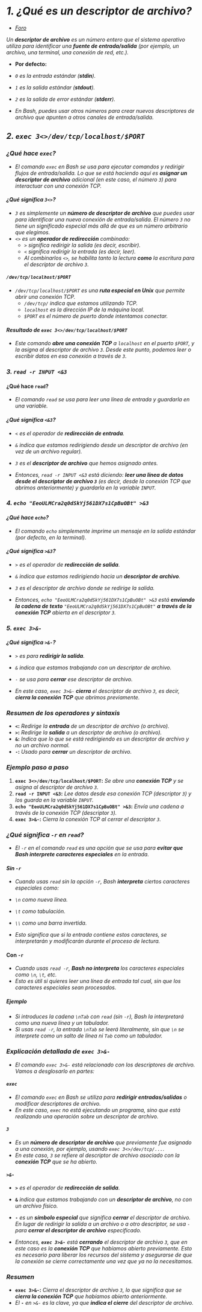<!-- Autor: Daniel Benjamin Perez Morales -->
<!-- GitHub: https://github.com/DanielPerezMoralesDev13 -->
<!-- Correo electrónico: danielperezdev@proton.me -->

# ***1. ¿Qué es un descriptor de archivo?***

- *[Foro](https://stackoverflow.com/questions/7082001/how-do-file-descriptors-work "https://stackoverflow.com/questions/7082001/how-do-file-descriptors-work")*

*Un **descriptor de archivo** es un número entero que el sistema operativo utiliza para identificar una **fuente de entrada/salida** (por ejemplo, un archivo, una terminal, una conexión de red, etc.).*

- **Por defecto:**

- *`0` es la entrada estándar (**stdin**).*
- *`1` es la salida estándar (**stdout**).*
- *`2` es la salida de error estándar (**stderr**).*

- *En Bash, puedes usar otros números para crear nuevos descriptores de archivo que apunten a otros canales de entrada/salida.*

## ***2. `exec 3<>/dev/tcp/localhost/$PORT`***

### ***¿Qué hace `exec`?***

- *El comando `exec` en Bash se usa para ejecutar comandos y redirigir flujos de entrada/salida. Lo que se está haciendo aquí es **asignar un descriptor de archivo** adicional (en este caso, el número `3`) para interactuar con una conexión TCP.*

#### ***¿Qué significa `3<>`?***

- *`3` es simplemente un **número de descriptor de archivo** que puedes usar para identificar una nueva conexión de entrada/salida. El número `3` no tiene un significado especial más allá de que es un número arbitrario que elegimos.*
- *`<>` es un **operador de redirección** combinado:*
  - *`>` significa redirigir la salida (es decir, escribir).*
  - *`<` significa redirigir la entrada (es decir, leer).*
  - *Al combinarlos `<>`, se habilita tanto la lectura **como** la escritura para el descriptor de archivo `3`.*

#### ***`/dev/tcp/localhost/$PORT`***

- *`/dev/tcp/localhost/$PORT` es una **ruta especial en Unix** que permite abrir una conexión TCP.*
  - *`/dev/tcp/` indica que estamos utilizando TCP.*
  - *`localhost` es la dirección IP de la máquina local.*
  - *`$PORT` es el número de puerto donde intentamos conectar.*

#### ***Resultado de `exec 3<>/dev/tcp/localhost/$PORT`***

- *Este comando **abre una conexión TCP** a `localhost` en el puerto `$PORT`, y la asigna al descriptor de archivo `3`. Desde este punto, podemos leer o escribir datos en esa conexión a través de `3`.*

### ***3. `read -r INPUT <&3`***

#### **¿Qué hace `read`?**

- *El comando `read` se usa para leer una línea de entrada y guardarla en una variable.*

#### ***¿Qué significa `<&3`?***

- *`<` es el operador de **redirección de entrada**.*
- *`&` indica que estamos redirigiendo desde un descriptor de archivo (en vez de un archivo regular).*
- *`3` es el **descriptor de archivo** que hemos asignado antes.*

- *Entonces, `read -r INPUT <&3` está diciendo: **leer una línea de datos desde el descriptor de archivo `3`** (es decir, desde la conexión TCP que abrimos anteriormente) y guardarla en la variable `INPUT`.*

### ***4. `echo "EeoULMCra2q0dSkYj561DX7s1CpBuOBt" >&3`***

#### ***¿Qué hace `echo`?***

- *El comando `echo` simplemente imprime un mensaje en la salida estándar (por defecto, en la terminal).*

#### ***¿Qué significa `>&3`?***

- *`>` es el operador de **redirección de salida**.*
- *`&` indica que estamos redirigiendo hacia un **descriptor de archivo**.*
- *`3` es el descriptor de archivo donde se redirige la salida.*

- *Entonces, `echo "EeoULMCra2q0dSkYj561DX7s1CpBuOBt" >&3` está **enviando la cadena de texto** `"EeoULMCra2q0dSkYj561DX7s1CpBuOBt"` **a través de la conexión TCP** abierta en el descriptor `3`.*

### ***5. `exec 3>&-`***

#### ***¿Qué significa `>&-`?***

- *`>` es para **redirigir la salida**.*
- *`&` indica que estamos trabajando con un descriptor de archivo.*
- *`-` se usa para **cerrar** ese descriptor de archivo.*

- *En este caso, `exec 3>&-` **cierra** el descriptor de archivo `3`, es decir, **cierra la conexión TCP** que abrimos previamente.*

### ***Resumen de los operadores y sintaxis***

- **`<`:** *Redirige la **entrada** de un descriptor de archivo (o archivo).*
- **`>`:** *Redirige la **salida** a un descriptor de archivo (o archivo).*
- **`&`:** *Indica que lo que se está redirigiendo es un descriptor de archivo y no un archivo normal.*
- **`-`:** *Usado para **cerrar** un descriptor de archivo.*

### ***Ejemplo paso a paso***

1. **`exec 3<>/dev/tcp/localhost/$PORT`:** *Se abre una **conexión TCP** y se asigna al descriptor de archivo `3`.*
2. **`read -r INPUT <&3`:** *Lee datos desde esa conexión TCP (descriptor `3`) y los guarda en la variable `INPUT`.*
3. **`echo "EeoULMCra2q0dSkYj561DX7s1CpBuOBt" >&3`:** *Envía una cadena a través de la conexión TCP (descriptor `3`).*
4. **`exec 3>&-`:** *Cierra la conexión TCP al cerrar el descriptor `3`.*

### ***¿Qué significa `-r` en `read`?***

- *El `-r` en el comando `read` es una opción que se usa para **evitar que Bash interprete caracteres especiales** en la entrada.*

#### ***Sin `-r`***

- *Cuando usas `read` sin la opción `-r`, Bash **interpreta** ciertos caracteres especiales como:*

- *`\n` como nueva línea.*
- *`\t` como tabulación.*
- *`\\` como una barra invertida.*

- *Esto significa que si la entrada contiene estos caracteres, se interpretarán y modificarán durante el proceso de lectura.*

#### Con `-r`

- *Cuando usas `read -r`, **Bash no interpreta** los caracteres especiales como `\n`, `\t`, etc.*
- *Esto es útil si quieres leer una línea de entrada tal cual, sin que los caracteres especiales sean procesados.*

##### ***Ejemplo***

- *Si introduces la cadena `\nTab` con `read` (sin `-r`), Bash la interpretará como una nueva línea y un tabulador.*
- *Si usas `read -r`, la entrada `\nTab` se leerá literalmente, sin que `\n` se interprete como un salto de línea ni `Tab` como un tabulador.*

### ***Explicación detallada de `exec 3>&-`***

- *El comando `exec 3>&-` está relacionado con los descriptores de archivo. Vamos a desglosarlo en partes:*

#### ***`exec`***

- *El comando `exec` en Bash se utiliza para **redirigir entradas/salidas** o modificar descriptores de archivo.*
- *En este caso, `exec` no está ejecutando un programa, sino que está realizando una operación sobre un descriptor de archivo.*

#### ***`3`***

- *Es un **número de descriptor de archivo** que previamente fue asignado a una conexión, por ejemplo, usando `exec 3<>/dev/tcp/...`.*
- *En este caso, `3` se refiere al descriptor de archivo asociado con la **conexión TCP** que se ha abierto.*

#### ***`>&-`***

- **`>`** *es el operador de **redirección de salida**.*
- **`&`** *indica que estamos trabajando con un **descriptor de archivo**, no con un archivo físico.*
- **`-`** *es un **símbolo especial** que significa **cerrar** el descriptor de archivo. En lugar de redirigir la salida a un archivo o a otro descriptor, se usa `-` para **cerrar el descriptor de archivo** especificado.*

- *Entonces, **`exec 3>&-`** está **cerrando** el descriptor de archivo `3`, que en este caso es la **conexión TCP** que habíamos abierto previamente. Esto es necesario para liberar los recursos del sistema y asegurarse de que la conexión se cierre correctamente una vez que ya no la necesitamos.*

### ***Resumen***

- **`exec 3>&-`:** *Cierra el descriptor de archivo `3`, lo que significa que se **cierra la conexión TCP** que habíamos abierto anteriormente.*
- *El **`-`** en `>&-` es la clave, ya que **indica el cierre** del descriptor de archivo.*
